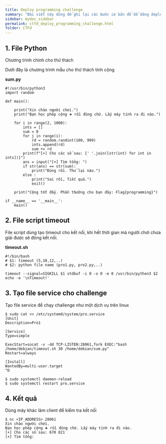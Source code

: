 ```yaml
---
title: Deploy programming challenge
summary: "Bài viết này dùng để ghi lại các bước cơ bản để dễ dàng deploy một thử thách programming cho team nghiên cứu."
sidebar: mydoc_sidebar
permalink: ctfd_deploy_programming_challenge.html
folder: CTFd
---
```


## 1. File Python

Chương trình chính cho thử thách

Dưới đây là chương trình mẫu cho thử thách tính cộng

**sum.py**

```
#!/usr/bin/python3
import random

def main():

    print("Xin chào người chơi.")
    print("Bạn học phép cộng ➕ rồi đúng chứ. Lấy máy tính ra đi nào.")

    for i in range(2, 1000):
        ints = []
        sum = 0
        for j in range(i):
            rd = random.randint(100, 999)
            ints.append(rd)
            sum += rd
        print(f"[+] Cho các số sau: {' '.join([str(int) for int in ints])}")
        ans = input("[+] Tìm tổng: ")
        if str(ans) == str(sum):
            print("Đúng rồi. Thử lại nào.")
        else :
            print("Sai rồi, Tiếc quá.")
            exit()
            
    print("Cộng tốt đấy. Phần thưởng cho bạn đây: Flag{programming}")

if __name__ == '__main__':
    main()
```

## 2. File script timeout

File script dùng tạo timeout cho kết nối, khi hết thời gian mà người chơi chưa giải được sẽ đóng kết nối.

**timeout.sh**

```
#!/bin/bash
# $1: timeout (5,10,12,..)
# $2: python file name (pro1.py, pro2.py,..)

timeout --signal=SIGKILL $1 stdbuf -i 0 -o 0 -e 0 /usr/bin/python3 $2
echo -e '\nTimeout!'
```

## 3. Tạo file service cho challenge

Tạo file service để chạy challenge như một dịch vụ trên linux

```
$ sudo cat >> /etc/systemd/system/pro.service
[Unit]
Description=Pro1

[Service]
Type=simple

ExecStart=socat -v -dd TCP-LISTEN:28061,fork EXEC:"bash /home/debian/timeout.sh 30 /home/debian/sum.py"
Restart=always

[Install]
WantedBy=multi-user.target
^D

$ sudo systemctl daemon-reload
$ sudo systemctl restart pro.service
```

## 4. Kết quả

Dùng máy khác làm client để kiểm tra kết nối

```
$ nc <IP_ADDRESS> 28061
Xin chào người chơi.
Bạn học phép cộng ➕ rồi đúng chứ. Lấy máy tính ra đi nào.
[+] Cho các số sau: 670 821
[+] Tìm tổng:
```
